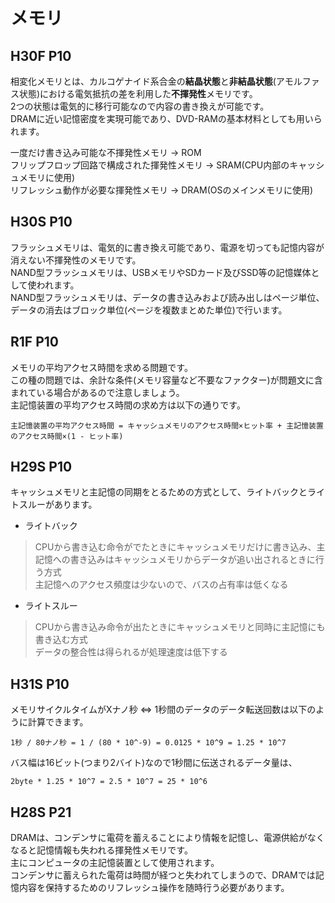 # メモリ
## H30F P10
相変化メモリとは、カルコゲナイド系合金の**結晶状態**と**非結晶状態**(アモルファス状態)における電気抵抗の差を利用した**不揮発性**メモリです。  
2つの状態は電気的に移行可能なので内容の書き換えが可能です。  
DRAMに近い記憶密度を実現可能であり、DVD-RAMの基本材料としても用いられます。  
  
一度だけ書き込み可能な不揮発性メモリ -> ROM  
フリップフロップ回路で構成された揮発性メモリ -> SRAM(CPU内部のキャッシュメモリに使用)  
リフレッシュ動作が必要な揮発性メモリ -> DRAM(OSのメインメモリに使用)

## H30S P10
フラッシュメモリは、電気的に書き換え可能であり、電源を切っても記憶内容が消えない不揮発性のメモリです。  
NAND型フラッシュメモリは、USBメモリやSDカード及びSSD等の記憶媒体として使われます。  
NAND型フラッシュメモリは、データの書き込みおよび読み出しはページ単位、データの消去はブロック単位(ページを複数まとめた単位)で行います。

## R1F P10
メモリの平均アクセス時間を求める問題です。  
この種の問題では、余計な条件(メモリ容量など不要なファクター)が問題文に含まれている場合があるので注意しましょう。  
主記憶装置の平均アクセス時間の求め方は以下の通りです。
```
主記憶装置の平均アクセス時間 = キャッシュメモリのアクセス時間×ヒット率 + 主記憶装置のアクセス時間×(1 - ヒット率)
```

## H29S P10
キャッシュメモリと主記憶の同期をとるための方式として、ライトバックとライトスルーがあります。
- ライトバック
> CPUから書き込む命令がでたときにキャッシュメモリだけに書き込み、主記憶への書き込みはキャッシュメモリからデータが追い出されるときに行う方式  
> 主記憶へのアクセス頻度は少ないので、バスの占有率は低くなる
- ライトスルー
> CPUから書き込み命令が出たときにキャッシュメモリと同時に主記憶にも書き込む方式  
> データの整合性は得られるが処理速度は低下する

## H31S P10
メモリサイクルタイムがXナノ秒 <=> 1秒間のデータのデータ転送回数は以下のように計算できます。
```
1秒 / 80ナノ秒 = 1 / (80 * 10^-9) = 0.0125 * 10^9 = 1.25 * 10^7
```
バス幅は16ビット(つまり2バイト)なので1秒間に伝送されるデータ量は、
```
2byte * 1.25 * 10^7 = 2.5 * 10^7 = 25 * 10^6
```

## H28S P21
DRAMは、コンデンサに電荷を蓄えることにより情報を記憶し、電源供給がなくなると記憶情報も失われる揮発性メモリです。  
主にコンピュータの主記憶装置として使用されます。  
コンデンサに蓄えられた電荷は時間が経つと失われてしまうので、DRAMでは記憶内容を保持するためのリフレッシュ操作を随時行う必要があります。  
